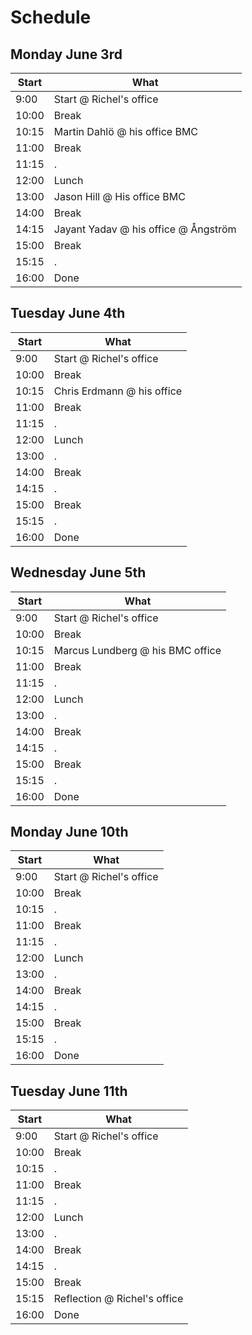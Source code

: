 # Schedule

## Monday June 3rd

Start|What
-----|-----
9:00 |Start @ Richel's office
10:00|Break
10:15|Martin Dahlö @ his office BMC
11:00|Break
11:15|.
12:00|Lunch
13:00|Jason Hill @ His office BMC
14:00|Break
14:15|Jayant Yadav @ his office @ Ångström
15:00|Break
15:15|.
16:00|Done

## Tuesday June 4th

Start|What
-----|-----
9:00 |Start @ Richel's office
10:00|Break
10:15|Chris Erdmann @ his office
11:00|Break
11:15|.
12:00|Lunch
13:00|.
14:00|Break
14:15|.
15:00|Break
15:15|.
16:00|Done

## Wednesday June 5th

Start|What
-----|-----
9:00 |Start @ Richel's office
10:00|Break
10:15|Marcus Lundberg @ his BMC office
11:00|Break
11:15|.
12:00|Lunch
13:00|.
14:00|Break
14:15|.
15:00|Break
15:15|.
16:00|Done

## Monday June 10th

Start|What
-----|-----
9:00 |Start @ Richel's office
10:00|Break
10:15|.
11:00|Break
11:15|.
12:00|Lunch
13:00|.
14:00|Break
14:15|.
15:00|Break
15:15|.
16:00|Done

## Tuesday June 11th

Start|What
-----|-----
9:00 |Start @ Richel's office
10:00|Break
10:15|.
11:00|Break
11:15|.
12:00|Lunch
13:00|.
14:00|Break
14:15|.
15:00|Break
15:15|Reflection @ Richel's office
16:00|Done
